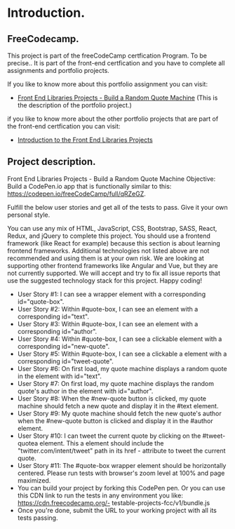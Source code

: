 # Introduction.

## FreeCodecamp.

This project is part of the freeCodeCamp certfication Program.
To be precise.. It is part of the front-end certfication and you have to complete all assignments and portfolio projects.

If you like to know more about this portfolio assignment you can visit:

- [Front End Libraries Projects - Build a Random Quote Machine](https://www.freecodecamp.org/learn/front-end-libraries/front-end-libraries-projects/build-a-random-quote-machine) (This is the description of the portfolio project.)

if you like to know more about the other portfolio projects that are part of the front-end certfication you can visit:

- [Introduction to the Front End Libraries Projects](https://www.freecodecamp.org/learn/front-end-libraries/front-end-libraries-projects/)

## Project description.

Front End Libraries Projects - Build a Random Quote Machine
Objective: Build a CodePen.io app that is functionally similar to this: https://codepen.io/freeCodeCamp/full/qRZeGZ.

Fulfill the below user stories and get all of the tests to pass. Give it your own personal style.

You can use any mix of HTML, JavaScript, CSS, Bootstrap, SASS, React, Redux, and jQuery to complete this project. You should use a frontend framework (like React for example) because this section is about learning frontend frameworks. Additional technologies not listed above are not recommended and using them is at your own risk. We are looking at supporting other frontend frameworks like Angular and Vue, but they are not currently supported. We will accept and try to fix all issue reports that use the suggested technology stack for this project. Happy coding!

- User Story #1: I can see a wrapper element with a corresponding id="quote-box".
- User Story #2: Within #quote-box, I can see an element with a corresponding id="text".
- User Story #3: Within #quote-box, I can see an element with a corresponding id="author".
- User Story #4: Within #quote-box, I can see a clickable element with a corresponding id="new-quote".
- User Story #5: Within #quote-box, I can see a clickable a element with a corresponding id="tweet-quote".
- User Story #6: On first load, my quote machine displays a random quote in the element with id="text".
- User Story #7: On first load, my quote machine displays the random quote's author in the element with id="author".
- User Story #8: When the #new-quote button is clicked, my quote machine should fetch a new quote and display it in the #text element.
- User Story #9: My quote machine should fetch the new quote's author when the #new-quote button is clicked and display it in the #author element.
- User Story #10: I can tweet the current quote by clicking on the #tweet-quotea element. This a element should include the "twitter.com/intent/tweet" path in its href - attribute to tweet the current quote.
- User Story #11: The #quote-box wrapper element should be horizontally centered. Please run tests with browser's zoom level at 100% and page maximized.
- You can build your project by forking this CodePen pen. Or you can use this CDN link to run the tests in any environment you like: https://cdn.freecodecamp.org/- testable-projects-fcc/v1/bundle.js
- Once you're done, submit the URL to your working project with all its tests passing.

